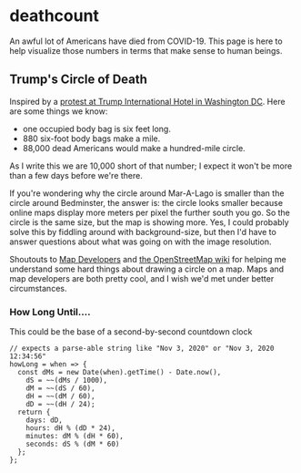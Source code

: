 # deathcount
An awful lot of Americans have died from COVID-19. This page is here to help visualize those numbers in terms that make sense to human beings.

## Trump's Circle of Death
Inspired by a [protest at Trump International Hotel in Washington DC](https://www.huffpost.com/entry/protest-body-bags-trump-dc-hotel_n_5ea3097ec5b669fd89240d36). Here are some things we know:
- one occupied body bag is six feet long.
- 880 six-foot body bags make a mile.
- 88,000 dead Americans would make a hundred-mile circle.

As I write this we are 10,000 short of that number; I expect it won't be more than a few days before we're there.

If you're wondering why the circle around Mar-A-Lago is smaller than the circle around Bedminster, the answer is:  the circle looks smaller because online maps display more meters per pixel the further south you go.  So the circle is the same size, but the map is showing more.  Yes, I could probably solve this by fiddling around with background-size, but then I'd have to answer questions about what was going on with the image resolution.

Shoutouts to <a href="https://www.mapdevelopers.com/draw-circle-tool.php">Map Developers</a> and <a href="https://wiki.openstreetmap.org/wiki/Zoom_levels">the OpenStreetMap wiki</a> for helping me understand some hard things about drawing a circle on a map.  Maps and map developers are both pretty cool, and I wish we'd met under better circumstances.

### How Long Until....

This could be the base of a second-by-second countdown clock

```
// expects a parse-able string like "Nov 3, 2020" or "Nov 3, 2020 12:34:56"
howLong = when => {
  const dMs = new Date(when).getTime() - Date.now(), 
    dS = ~~(dMs / 1000),
    dM = ~~(dS / 60),
    dH = ~~(dM / 60),
    dD = ~~(dH / 24);
  return {
    days: dD,
    hours: dH % (dD * 24),
    minutes: dM % (dH * 60),
    seconds: dS % (dM * 60)
  };
};
```
